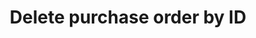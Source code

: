 ---
title: Delete purchase order by ID
excerpt: >-
  For valid response try integer IDs with positive integer value. Negative or
  non-integer values will generate API errors
api:
  file: petstore.json
  operationId: deleteOrder
hidden: false
---